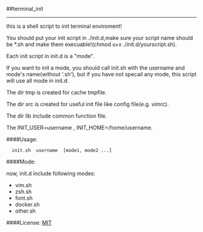 ##terminal_init
****

this is a shell script to init terminal enviroment!

You should put your init script in ./init.d,make sure your script name should be *.sh and make them execuable!(chmod u+x ./init.d/yourscript.sh). 

Each init script in init.d is a "mode".

If you want to init a mode, you should call init.sh with  the username and mode's name(without '.sh'), but if you have not specail any mode, this script will use all mode in init.d.

The dir tmp is created for cache tmpfile.

The dir src is created for useful init file like config file(e.g. vimrc).

The dir lib include common function file.

The INIT\_USER=username , INIT\_HOME=/home/username.

####Usage: 

      init.sh  username  [mode1, mode2 ...]

####Mode:

now, init.d include following modes:

* vim.sh
* zsh.sh
* font.sh
* docker.sh
* other.sh

####License:
[MIT](https://github.com/MephistoMMM/terminal_init/blob/master/LICENSE)

